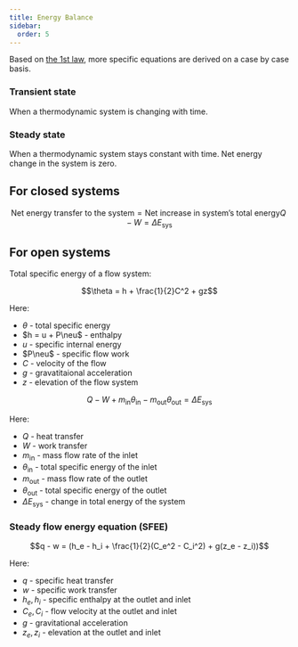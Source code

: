 ```yaml
---
title: Energy Balance
sidebar:
  order: 5
---
```


Based on [the 1st law](/engineering-thermodynamics/laws/1st-law), more specific equations are derived on a case by case basis.

### Transient state

When a thermodynamic system is changing with time.

### Steady state

When a thermodynamic system stays constant with time. Net energy change in the system is zero.

## For closed systems

```math
\text{Net energy transfer to the system} = \text{Net increase in system's total energy}
Q - W = \Delta E_{\text{sys}}
```

## For open systems

Total specific energy of a flow system:
```math
\theta = h + \frac{1}{2}C^2 + gz
```

Here:
- $\theta$ - total specific energy
- $h = u + P\neu$ - enthalpy
- $u$ - specific internal energy
- $P\neu$ - specific flow work 
- $C$ - velocity of the flow
- $g$ - gravatitaional acceleration
- $z$ - elevation of the flow system

```math
Q - W + m_{\text{in}}\theta_{\text{in}} - m_{\text{out}}\theta_{\text{out}} = \Delta E_{\text{sys}}
```

Here:
- $Q$ - heat transfer
- $W$ - work transfer
- $m_{\text{in}}$ - mass flow rate of the inlet
- $\theta_{\text{in}}$ - total specific energy of the inlet
- $m_{\text{out}}$ - mass flow rate of the outlet
- $\theta_{\text{out}}$ - total specific energy of the outlet
- $\Delta E_{\text{sys}}$ - change in total energy of the system

### Steady flow energy equation (SFEE)

```math
q - w = (h_e - h_i + \frac{1}{2}(C_e^2 - C_i^2) + g(z_e - z_i))
```

Here:
- $q$ - specific heat transfer
- $w$ - specific work transfer
- $h_e, h_i$ - specific enthalpy at the outlet and inlet
- $C_e, C_i$ - flow velocity at the outlet and inlet
- $g$ - gravitational acceleration
- $z_e,z_i$ - elevation at the outlet and inlet
